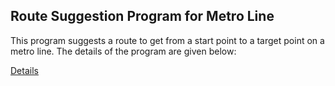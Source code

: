 ## Route Suggestion Program for Metro Line

This program suggests a route to get from a start point to a target point on a metro line.
The details of the program are given below:

[Details](https://github.com/erhanyalniz/Route-Suggestion-Metro-Line-/blob/dfa5f80f2635fd8e0866184eb90120f2e51f3024/Route_Suggestion.pdf)
